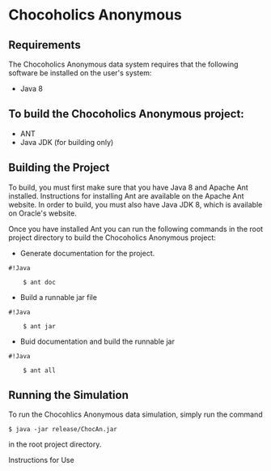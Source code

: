 # Chocoholics Anonymous

## Requirements

The Chocoholics Anonymous data system requires that the following software be installed on the user's system:

* Java 8
## To build the Chocoholics Anonymous project:

* ANT
* Java JDK (for building only)

## Building the Project

To build, you must first make sure that you have Java 8 and Apache Ant installed. Instructions for installing Ant are available on the Apache Ant website. In order to build, you must also have Java JDK 8, which is available on Oracle's website.

Once you have installed Ant you can run the following commands in the root project directory to build the Chocoholics Anonymous project:

* Generate documentation for the project.
   
```
#!Java

    $ ant doc
```

* Build a runnable jar file
    
```
#!Java

    $ ant jar
```

* Buid documentation and build the runnable jar
    
```
#!Java

    $ ant all
```

## Running the Simulation

To run the Chocohlics Anonymous data simulation, simply run the command

    $ java -jar release/ChocAn.jar

in the root project directory.

Instructions for Use
